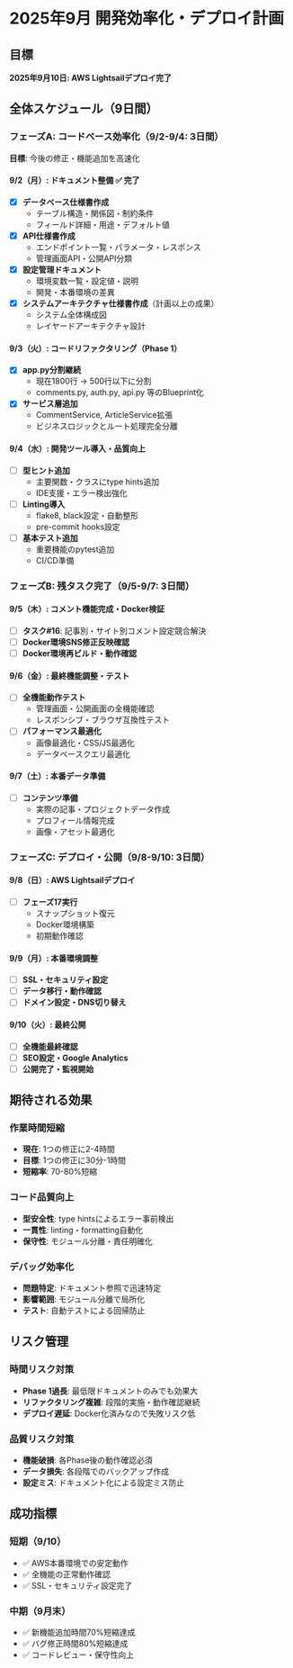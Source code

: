 # 2025年9月 開発効率化・デプロイ計画

## 目標
**2025年9月10日: AWS Lightsailデプロイ完了**

## 全体スケジュール（9日間）

### フェーズA: コードベース効率化（9/2-9/4: 3日間）
**目標**: 今後の修正・機能追加を高速化

#### 9/2（月）: ドキュメント整備 ✅ **完了**
- [x] **データベース仕様書作成**
  - テーブル構造・関係図・制約条件
  - フィールド詳細・用途・デフォルト値
- [x] **API仕様書作成**
  - エンドポイント一覧・パラメータ・レスポンス
  - 管理画面API・公開API分類
- [x] **設定管理ドキュメント**
  - 環境変数一覧・設定値・説明
  - 開発・本番環境の差異
- [x] **システムアーキテクチャ仕様書作成**（計画以上の成果）
  - システム全体構成図
  - レイヤードアーキテクチャ設計

#### 9/3（火）: コードリファクタリング（Phase 1）
- [x] **app.py分割継続**
  - 現在1800行 → 500行以下に分割
  - comments.py, auth.py, api.py 等のBlueprint化
- [x] **サービス層追加**
  - CommentService, ArticleService拡張
  - ビジネスロジックとルート処理完全分離

#### 9/4（水）: 開発ツール導入・品質向上
- [ ] **型ヒント追加**
  - 主要関数・クラスにtype hints追加
  - IDE支援・エラー検出強化
- [ ] **Linting導入**
  - flake8, black設定・自動整形
  - pre-commit hooks設定
- [ ] **基本テスト追加**
  - 重要機能のpytest追加
  - CI/CD準備

### フェーズB: 残タスク完了（9/5-9/7: 3日間）

#### 9/5（木）: コメント機能完成・Docker検証
- [ ] **タスク#16**: 記事別・サイト別コメント設定競合解決
- [ ] **Docker環境SNS修正反映確認**
- [ ] **Docker環境再ビルド・動作確認**

#### 9/6（金）: 最終機能調整・テスト
- [ ] **全機能動作テスト**
  - 管理画面・公開画面の全機能確認
  - レスポンシブ・ブラウザ互換性テスト
- [ ] **パフォーマンス最適化**
  - 画像最適化・CSS/JS最適化
  - データベースクエリ最適化

#### 9/7（土）: 本番データ準備
- [ ] **コンテンツ準備**
  - 実際の記事・プロジェクトデータ作成
  - プロフィール情報完成
  - 画像・アセット最適化

### フェーズC: デプロイ・公開（9/8-9/10: 3日間）

#### 9/8（日）: AWS Lightsailデプロイ
- [ ] **フェーズ17実行**
  - スナップショット復元
  - Docker環境構築
  - 初期動作確認

#### 9/9（月）: 本番環境調整
- [ ] **SSL・セキュリティ設定**
- [ ] **データ移行・動作確認**
- [ ] **ドメイン設定・DNS切り替え**

#### 9/10（火）: 最終公開
- [ ] **全機能最終確認**
- [ ] **SEO設定・Google Analytics**
- [ ] **公開完了・監視開始**

## 期待される効果

### 作業時間短縮
- **現在**: 1つの修正に2-4時間
- **目標**: 1つの修正に30分-1時間
- **短縮率**: 70-80%短縮

### コード品質向上
- **型安全性**: type hintsによるエラー事前検出
- **一貫性**: linting・formatting自動化
- **保守性**: モジュール分離・責任明確化

### デバッグ効率化
- **問題特定**: ドキュメント参照で迅速特定
- **影響範囲**: モジュール分離で局所化
- **テスト**: 自動テストによる回帰防止

## リスク管理

### 時間リスク対策
- **Phase 1過長**: 最低限ドキュメントのみでも効果大
- **リファクタリング複雑**: 段階的実施・動作確認継続
- **デプロイ遅延**: Docker化済みなので失敗リスク低

### 品質リスク対策
- **機能破損**: 各Phase後の動作確認必須
- **データ損失**: 各段階でのバックアップ作成
- **設定ミス**: ドキュメント化による設定ミス防止

## 成功指標

### 短期（9/10）
- ✅ AWS本番環境での安定動作
- ✅ 全機能の正常動作確認
- ✅ SSL・セキュリティ設定完了

### 中期（9月末）
- ✅ 新機能追加時間70%短縮達成
- ✅ バグ修正時間80%短縮達成
- ✅ コードレビュー・保守性向上
